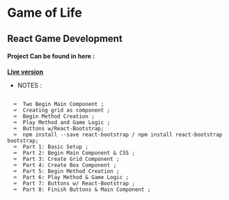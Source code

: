 # Game of Life

## React Game Development 

#### Project Can be found in here :
 **[Live version](https://twitch-tv-json-api.web.app/)**


* NOTES :

```
  
  ⌨  Two Begin Main Component ;
  ⌨  Creating grid as component ;
  ⌨  Begin Method Creation ;
  ⌨  Play Method and Game Logic ;
  ⌨  Buttons w/React-Bootstrap;
  ⌨  npm install --save react-bootstrap / npm install react-bootstrap bootstrap;
  ⌨  Part 1: Basic Setup ;
  ⌨  Part 2: Begin Main Component & CSS ;
  ⌨  Part 3: Create Grid Component ;
  ⌨  Part 4: Create Box Component ;
  ⌨  Part 5: Begin Method Creation ;
  ⌨  Part 6: Play Method & Game Logic ;
  ⌨  Part 7: Buttons w/ React-Bootstrap ;
  ⌨  Part 8: Finish Buttons & Main Component ;




```